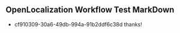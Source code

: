 ## OpenLocalization Workflow Test MarkDown
* cf910309-30a6-49db-994a-91b2ddf6c38d thanks!

<!--HONumber=Aug16_HO5-->


